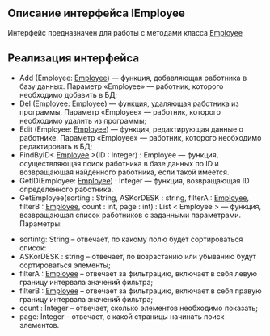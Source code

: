 ## Описание интерфейса IEmployee
Интерфейс предназначен для работы с методами класса [Employee](https://github.com/mrsmyc/itsaboutsmyc/blob/master/Employee.md)
## Реализация интерфейса
* Add (Employee: [Employee](https://github.com/mrsmyc/itsaboutsmyc/blob/master/Employee.md)) — функция, добавляющая работника в базу данных. Параметр «Employee» — работник, которого необходимо добавить в БД;
* Del (Employee: [Employee](https://github.com/mrsmyc/itsaboutsmyc/blob/master/Employee.md)) — функция, удаляющая работника из программы. Параметр «Employee» — работник, которого необходимо удалить из программы;
* Edit (Employee: [Employee](https://github.com/mrsmyc/itsaboutsmyc/blob/master/Employee.md)) — функция, редактирующая данные о работнике. Параметр «Employee» — работник, которого необходимо редактировать в БД;
* FindByID< [Employee](https://github.com/mrsmyc/itsaboutsmyc/blob/master/Employee.md) >(ID : Integer) : Employee — функция, осуществляющая поиск работника в базе данных по ID и возвращающая найденного работника, если такой имеется. 
* GetID(Employee: [Employee](https://github.com/mrsmyc/itsaboutsmyc/blob/master/Employee.md)) : Integer — функция, возвращающая ID определенного работника. 
* GetEmployee(sorting : String, ASKorDESK : string, filterA : [Employee](https://github.com/mrsmyc/itsaboutsmyc/blob/master/Employee.md), filterB : [Employee](https://github.com/mrsmyc/itsaboutsmyc/blob/master/Employee.md), count : int, page : int) : List < Employee > — функция, возвращающая список работников с заданными параметрами.
 Параметры: 
-	sortintg: String – отвечает, по какому полю будет сортироваться список:
-	ASKorDESK : string – отвечает, по возрастанию или убыванию будут сортироваться элементы;
-	filterA : [Employee](https://github.com/mrsmyc/itsaboutsmyc/blob/master/Employee.md) – отвечает за фильтрацию, включает в себя левую границу интервала значений фильтра;
-	filterB : [Employee](https://github.com/mrsmyc/itsaboutsmyc/blob/master/Employee.md) – отвечает за фильтрацию, включает в себя правую границу интервала значений фильтра; 
-	count : Integer – отвечает, сколько элементов необходимо показать;
-	page: Integer – отвечает, с какой страницы начинать поиск элементов.
